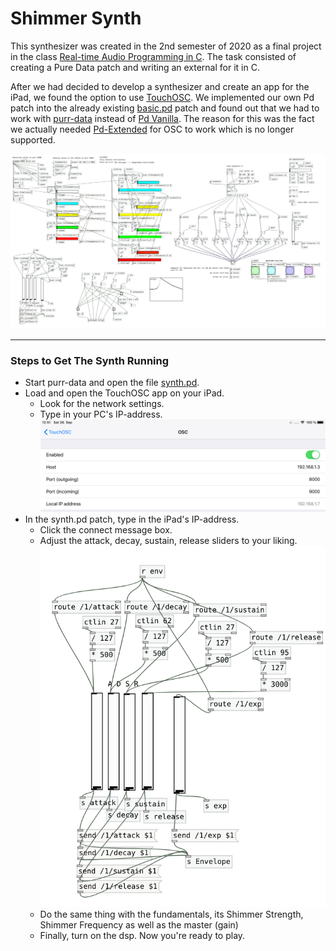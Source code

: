 # Shimmer Synth

This synthesizer was created in the 2nd semester of 2020 as a final project in the class [Real-time Audio Programming in C](https://github.com/audio-communication-group/real-time-audio-programming-in-C_SoSe2020.git). The task consisted of creating a Pure Data patch and writing an external for it in C. 

After we had decided to develop a synthesizer and create an app for the iPad, we found the option to use [TouchOSC](https://hexler.net/docs/touchosc-getting-started). 
We implemented our own Pd patch into the already existing [basic.pd](https://hexler.net/pub/touchosc/basic.pd) patch and found out that we had to work with [purr-data](https://agraef.github.io/purr-data/) instead of [Pd Vanilla](http://puredata.info/downloads/pure-data). The reason for this was the fact we actually needed [Pd-Extended](http://puredata.info/downloads/pd-extended) for OSC to work which is no longer supported.

![Entire Pd Patch](https://github.com/thomaschhh/RTAP-Synthesizer/blob/master/Images/pd_patch.png?raw=true)

***

### Steps to Get The Synth Running

- Start purr-data and open the file [synth.pd](https://github.com/thomaschhh/RTAP-Synthesizer/blob/master/PureData/Synth.pd).
- Load and open the TouchOSC app on your iPad.
    - Look for the network settings.
    - Type in your PC's IP-address.
    ![Entire Pd Patch](https://github.com/thomaschhh/RTAP-Synthesizer/blob/master/Images/osc_connections.jpg?raw=true)
- In the synth.pd patch, type in the iPad's IP-address.
    - Click the connect message box.
    - Adjust the attack, decay, sustain, release sliders to your liking.
    ![Entire Pd Patch](https://github.com/thomaschhh/RTAP-Synthesizer/blob/master/Images/envelope.png?raw=true)
    - Do the same thing with the fundamentals, its Shimmer Strength, Shimmer Frequency as well as the master (gain)
    - Finally, turn on the dsp. Now you're ready to play. 

